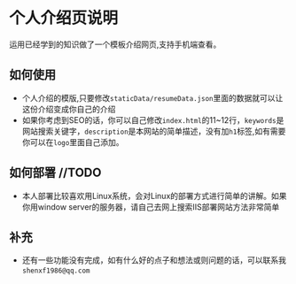 <!--
 * @Description: 个人介绍说明文件
 * @Author: shenxf
 * @Date: 2019-03-06 09:17:38
 -->
# 个人介绍页说明
运用已经学到的知识做了一个模板介绍网页,支持手机端查看。

## 如何使用
- 个人介绍的模版,只要修改`staticData/resumeData.json`里面的数据就可以让这份介绍变成你自己的介绍
- 如果你考虑到SEO的话，你可以自己修改`index.html`的11~12行，`keywords`是网站搜索关键字，`description`是本网站的简单描述，没有加`h1`标签,如有需要你可以在`logo`里面自己添加。

## 如何部署 //TODO
- 本人部署比较喜欢用Linux系统，会对Linux的部署方式进行简单的讲解。如果你用window server的服务器，请自己去网上搜索IIS部署网站方法非常简单

## 补充
- 还有一些功能没有完成，如有什么好的点子和想法或则问题的话，可以联系我`shenxf1986@qq.com`